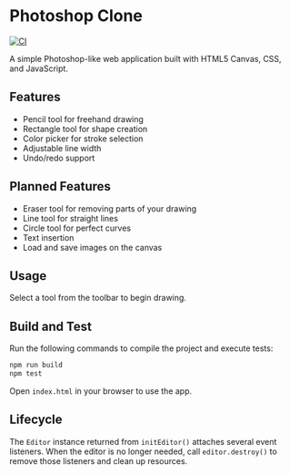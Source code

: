 # Photoshop Clone

[![CI](https://github.com/OWNER/REPO/actions/workflows/ci.yml/badge.svg?branch=main)](https://github.com/OWNER/REPO/actions/workflows/ci.yml)

A simple Photoshop-like web application built with HTML5 Canvas, CSS, and JavaScript.

## Features

- Pencil tool for freehand drawing
- Rectangle tool for shape creation
- Color picker for stroke selection
- Adjustable line width
- Undo/redo support

## Planned Features

- Eraser tool for removing parts of your drawing
- Line tool for straight lines
- Circle tool for perfect curves
- Text insertion
- Load and save images on the canvas

## Usage

Select a tool from the toolbar to begin drawing.

## Build and Test

Run the following commands to compile the project and execute tests:

```bash
npm run build
npm test
```

Open `index.html` in your browser to use the app.

## Lifecycle

The `Editor` instance returned from `initEditor()` attaches several event listeners. When the editor is no longer needed, call `editor.destroy()` to remove those listeners and clean up resources.
